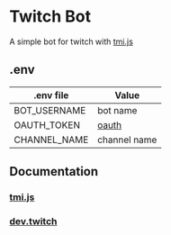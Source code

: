 # Twitch Bot

A simple bot for twitch with [tmi.js](https://github.com/tmijs/tmi.js)

## .env

| .env file    | Value                                |
| ------------ | ------------------------------------ |
| BOT_USERNAME | bot name                             |
| OAUTH_TOKEN  | [oauth](https://twitchapps.com/tmi/) |
| CHANNEL_NAME | channel name                         |

## Documentation

### [tmi.js](https://github.com/tmijs/tmi.js)

### [dev.twitch](https://dev.twitch.tv/docs/irc)
